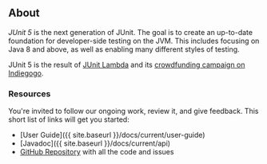 ## About

*JUnit 5* is the next generation of JUnit.
The goal is to create an up-to-date foundation for developer-side testing on the JVM.
This includes focusing on Java 8 and above, as well as enabling many different styles of testing.

JUnit 5 is the result of [JUnit Lambda](https://junit.org/junit4/junit-lambda.html) and its [crowdfunding campaign on Indiegogo](https://junit.org/junit4/junit-lambda-campaign.html).


### Resources

You're invited to follow our ongoing work, review it, and give feedback. This short list of links will get you started:

- [User Guide]({{ site.baseurl }}/docs/current/user-guide)
- [Javadoc]({{ site.baseurl }}/docs/current/api)
- [GitHub Repository](https://github.com/junit-team/junit5/) with all the code and issues
